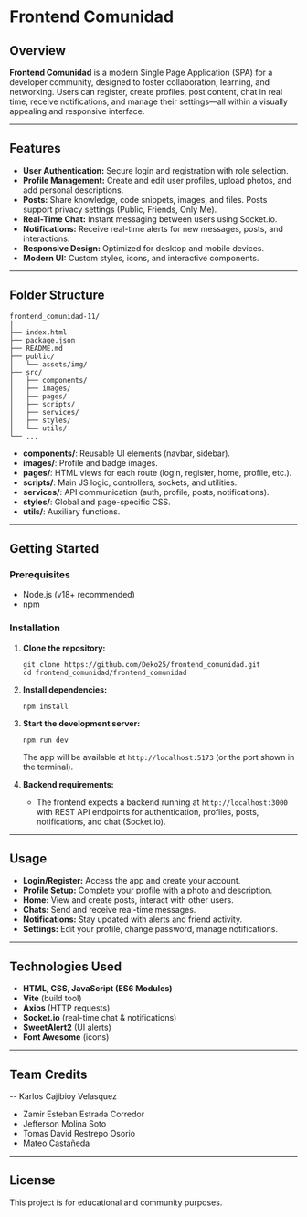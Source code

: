 
# Frontend Comunidad

## Overview

**Frontend Comunidad** is a modern Single Page Application (SPA) for a developer community, designed to foster collaboration, learning, and networking. Users can register, create profiles, post content, chat in real time, receive notifications, and manage their settings—all within a visually appealing and responsive interface.

---
 
## Features

- **User Authentication:** Secure login and registration with role selection.
- **Profile Management:** Create and edit user profiles, upload photos, and add personal descriptions.
- **Posts:** Share knowledge, code snippets, images, and files. Posts support privacy settings (Public, Friends, Only Me).
- **Real-Time Chat:** Instant messaging between users using Socket.io.
- **Notifications:** Receive real-time alerts for new messages, posts, and interactions.
- **Responsive Design:** Optimized for desktop and mobile devices.
- **Modern UI:** Custom styles, icons, and interactive components.

---


## Folder Structure

```
frontend_comunidad-11/
│
├── index.html
├── package.json
├── README.md
├── public/
│   └── assets/img/
├── src/
│   ├── components/
│   ├── images/
│   ├── pages/
│   ├── scripts/
│   ├── services/
│   ├── styles/
│   └── utils/
└── ...
```

- **components/**: Reusable UI elements (navbar, sidebar).
- **images/**: Profile and badge images.
- **pages/**: HTML views for each route (login, register, home, profile, etc.).
- **scripts/**: Main JS logic, controllers, sockets, and utilities.
- **services/**: API communication (auth, profile, posts, notifications).
- **styles/**: Global and page-specific CSS.
- **utils/**: Auxiliary functions.

---

## Getting Started

### Prerequisites

- Node.js (v18+ recommended)
- npm

### Installation

1. **Clone the repository:**
	```
	git clone https://github.com/Deko25/frontend_comunidad.git
	cd frontend_comunidad/frontend_comunidad
	```

2. **Install dependencies:**
	```
	npm install
	```

3. **Start the development server:**
	```
	npm run dev
	```
	The app will be available at `http://localhost:5173` (or the port shown in the terminal).

4. **Backend requirements:**
	- The frontend expects a backend running at `http://localhost:3000` with REST API endpoints for authentication, profiles, posts, notifications, and chat (Socket.io).

---

## Usage

- **Login/Register:** Access the app and create your account.
- **Profile Setup:** Complete your profile with a photo and description.
- **Home:** View and create posts, interact with other users.
- **Chats:** Send and receive real-time messages.
- **Notifications:** Stay updated with alerts and friend activity.
- **Settings:** Edit your profile, change password, manage notifications.

---

## Technologies Used

- **HTML, CSS, JavaScript (ES6 Modules)**
- **Vite** (build tool)
- **Axios** (HTTP requests)
- **Socket.io** (real-time chat & notifications)
- **SweetAlert2** (UI alerts)
- **Font Awesome** (icons)

---

## Team Credits

-- Karlos Cajibioy Velasquez
- Zamir Esteban Estrada Corredor
- Jefferson Molina Soto
- Tomas David Restrepo Osorio
- Mateo Castañeda

---

## License

This project is for educational and community purposes.
